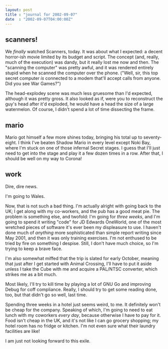 ```yaml
---
layout: post
title : "journal for 2002-09-07"
date  : "2002-09-07T04:00:00Z"
---
```



## scanners!

We <em>finally</em> watched Scanners, today.  It was about what I expected:  a decent horror-ish movie limited by its budget and script.  The concept (and, really, much of the execution) was dandy, but it really lost me now and then. The "scanning the computer" was pretty awful, and it was rendered entirely stupid when he scanned the computer over the phone.  ("Well, sir, this top secret computer <em>is</em> connected to a modem that'll accept calls from anyone.  Did you see War Games?")

The head-explodey scene was much less gruesome than I'd expected, although it was pretty gross.  It also looked as if, were you to reconstruct the guy's head after it'd exploded, he would have a head the size of a large watermelon.  Of course, I didn't spend a lot of time dissecting the frame.

## mario

Mario got himself a few more shines today, bringing his total up to seventy-eight.  I think I've beaten Shadow Mario in every level except Noki Bay, where I'm stuck on one of those infernal Secret stages.  I guess that I'll just need to get into the stage and play it a few dozen times in a row.  After that, I should be well on my way to Corona!

## work

Dire, dire news.

I'm going to Wales.

Now, that is not such a bad thing.  I'm actually alright with going back to the UK;  I get along with my co-workers, and the pub has a good meat pie.  The problem is something else, and twofold: I'm going for <em>three weeks</em>, and I'm going to spend it writing "code" for JD Edwards OneWorld, one of the most wretched pieces of software it's ever been my displeasure to use.  I haven't done much of <em>anything</em> more sophisticated than simple report writing since May 2001, and then it was only training exercises.  I'm not enthused to be tried by fire on something I despise.  Still, I don't have much choice, so I'm trying to keep a brave face.

I'm also somewhat miffed that the trip is slated for early October, meaning that just after I get started with Animal Crossing, I'll have to put it aside unless I take the Cube with me and acquire a PAL/NTSC converter, which strikes me as a bit much.

Most likely, I'll try to kill time by playing a lot of GNU Go and improving Debug for coff compliance.  Really, I should try to get some reading done, too, but that didn't go so well, last time.

Spending three weeks in a hotel just seems weird, to me.  It definitely won't be cheap for the company.  Speaking of which, I'm going to need to eat lunch with my coworkers <em>every day</em>, because otherwise I have to pay for it. Food isn't cheap in the UK, and it's not like I can go grocery shopping;  my hotel room has no fridge or kitchen.  I'm not even sure what their laundry facilities are like!

I am just not looking forward to this exile.

